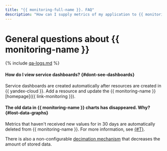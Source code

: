 ```yaml
---
title: "{{ monitoring-full-name }}. FAQ"
description: "How can I supply metrics of my application to {{ monitoring-full-name }}? How can I supply metrics of third-party applications to {{ monitoring-full-name }}? Answers to these and other questions are in this article."
---
```


# General questions about {{ monitoring-name }}

{% include [qa-logs.md](../../_includes/qa-logs.md) %}

#### How do I view service dashboards? {#dont-see-dashboards}

Service dashboards are created automatically after resources are created in {{ yandex-cloud }}. Add a resource and update the {{ monitoring-name }} [homepage]({{ link-monitoring }}).

#### The old data in {{ monitoring-name }} charts has disappeared. Why? {#lost-data-graphs}

Metrics that haven't received new values for in 30 days are automatically deleted from {{ monitoring-name }}. For more information, see [{#T}](../concepts/ttl.md).

There is also a non-configurable [decimation mechanism](../concepts/decimation.md) that decreases the amount of stored data.
